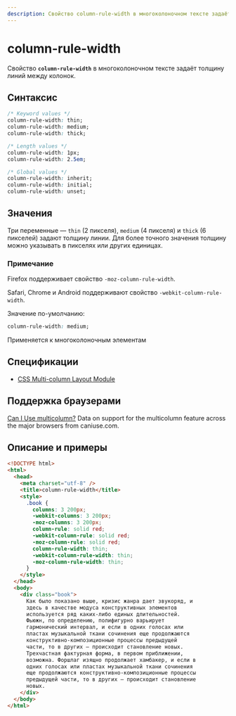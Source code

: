 ```yaml
---
description: Свойство column-rule-width в многоколоночном тексте задаёт толщину линий между колонок
---
```


# column-rule-width

Свойство **`column-rule-width`** в многоколоночном тексте задаёт толщину линий между колонок.

## Синтаксис

```css
/* Keyword values */
column-rule-width: thin;
column-rule-width: medium;
column-rule-width: thick;

/* Length values */
column-rule-width: 1px;
column-rule-width: 2.5em;

/* Global values */
column-rule-width: inherit;
column-rule-width: initial;
column-rule-width: unset;
```

## Значения

Три переменные — `thin` (2 пикселя), `medium` (4 пикселя) и `thick` (6 пикселей) задают толщину линии. Для более точного значения толщину можно указывать в пикселях или других единицах.

### Примечание

Firefox поддерживает свойство `-moz-column-rule-width`.

Safari, Chrome и Аndroid поддерживают свойство `-webkit-column-rule-width`.

Значение по-умолчанию:

```css
column-rule-width: medium;
```

Применяется к многоколоночным элементам

## Спецификации

- [CSS Multi-column Layout Module](http://dev.w3.org/csswg/css3-multicol/#crw)

## Поддержка браузерами

<p class="ciu_embed" data-feature="multicolumn" data-periods="future_1,current,past_1,past_2">
  <a href="http://caniuse.com/#feat=multicolumn">Can I Use multicolumn?</a> Data on support for the multicolumn feature across the major browsers from caniuse.com.
</p>

## Описание и примеры

```html
<!DOCTYPE html>
<html>
  <head>
    <meta charset="utf-8" />
    <title>column-rule-width</title>
    <style>
      .book {
        columns: 3 200px;
        -webkit-columns: 3 200px;
        -moz-columns: 3 200px;
        column-rule: solid red;
        -webkit-column-rule: solid red;
        -moz-column-rule: solid red;
        column-rule-width: thin;
        -webkit-column-rule-width: thin;
        -moz-column-rule-width: thin;
      }
    </style>
  </head>
  <body>
    <div class="book">
      Как было показано выше, кризис жанра дает звукоряд, и
      здесь в качестве модуса конструктивных элементов
      используется ряд каких-либо единых длительностей.
      Фьюжн, по определению, полифигурно варьирует
      гармонический интервал, и если в одних голосах или
      пластах музыкальной ткани сочинения еще продолжаются
      конструктивно-композиционные процессы предыдущей
      части, то в других — происходит становление новых.
      Трехчастная фактурная форма, в первом приближении,
      возможна. Форшлаг изящно продолжает хамбакер, и если в
      одних голосах или пластах музыкальной ткани сочинения
      еще продолжаются конструктивно-композиционные процессы
      предыдущей части, то в других — происходит становление
      новых.
    </div>
  </body>
</html>
```
